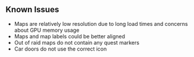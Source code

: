 ## Known Issues

- Maps are relatively low resolution due to long load times and concerns about GPU memory usage
- Maps and map labels could be better aligned
- Out of raid maps do not contain any quest markers
- Car doors do not use the correct icon
